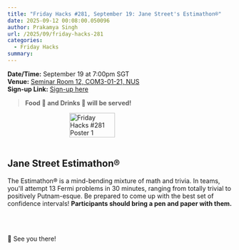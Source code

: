```yaml
---
title: "Friday Hacks #281, September 19: Jane Street's Estimathon®"
date: 2025-09-12 00:08:00.050096
author: Prakamya Singh
url: /2025/09/friday-hacks-281
categories:
  - Friday Hacks
summary: 
---
```


**Date/Time:** September 19 at 7:00pm SGT<br />
**Venue:** <a href="https://nusmods.com/venues/COM3-01-21">Seminar Room 12, COM3-01-21, NUS</a><br />
**Sign-up Link:** [Sign-up here](https://hckr.cc/fh-281-signup)<br />

> **Food 🍕 and Drinks 🧋 will be served!**

<div style="display: flex; justify-content: center; gap: 10px;">
    <img src="/img/2025/fh/281-1.jpg" alt="Friday Hacks #281 Poster 1" style="width: 45%;" />
</div>
<br />

## Jane Street Estimathon®

The Estimathon® is a mind-bending mixture of math and trivia. In teams, you'll attempt 13 Fermi problems in 30 minutes, ranging from totally trivial to positively Putnam-esque. Be prepared to come up with the best set of confidence intervals! **Participants should bring a pen and paper with them.**

<br /><br />

👋 See you there!
